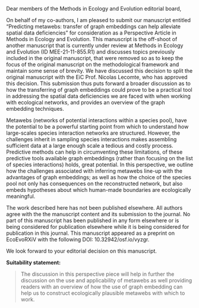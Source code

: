 Dear members of the Methods in Ecology and Evolution editorial board,

On behalf of my co-authors, I am pleased to submit our manuscript entitled
“Predicting metawebs: transfer of graph embeddings can help alleviate spatial
data deficiencies” for consideration as a Perspective Article in Methods in
Ecology and Evolution. This manuscript is the off-shoot of another manuscript
that is currently under review at Methods in Ecology and Evolution (ID
MEE-21-11-855.R1) and discusses topics previously included in the original
manuscript, that were removed so as to keep the focus of the original manuscript
on the methodological framework and maintain some sense of brevity. We have
discussed this decision to split the original manuscript with the EiC Prof.
Nicolas Lecomte, who has approved this decision. This submission thus puts
forward a broader discussion as to how the transferring of graph embeddings
could prove to be a practical tool in addressing the spatial data deficiencies
we are faced with when working with ecological networks, and provides an
overview of the graph embedding techniques.

Metawebs (networks of potential interactions within a species pool), have the
potential to be a powerful starting point from which to understand how
large-scales species interaction networks are structured. However, the
challenges inherit in sampling species interactions makes assembling sufficient
data at a large enough scale a tedious and costly process. Predictive methods
can help in circumventing these limitations, of these predictive tools available
graph embeddings (rather than focusing on the list of species interactions)
holds, great potential. In this perspective, we outline how the challenges
associated with inferring metawebs line-up with the advantages of graph
embeddings; as well as how the choice of the species pool not only has
consequences on the reconstructed network, but also embeds hypotheses about
which human-made boundaries are ecologically meaningful.

The work described here has not been published elsewhere. All authors agree with
the the manuscript content and its submission to the journal. No part of this
manuscript has been published in any form elsewhere or is being considered for
publication elsewhere while it is being considered for publication in this
journal. This manuscript appeared as a preprint on EcoEvoRXiV with the following
DOI: 10.32942/osf.io/vyzgr.

We look forward to your editorial decision on this manuscript.

**Suitability statement:**

> The discussion in this perspective piece will help in further the discussion
> on the use and applicability of metawebs as well providing readers with an
> overview of how the use of graph embedding can help us to construct
> ecologically plausible metawebs with which to work.